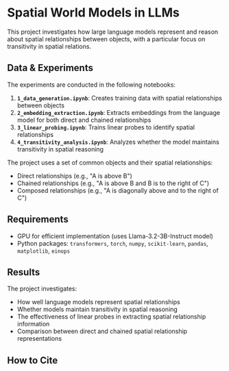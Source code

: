 # Spatial World Models in LLMs

This project investigates how large language models represent and reason about spatial relationships between objects, with a particular focus on transitivity in spatial relations.

## Data & Experiments

The experiments are conducted in the following notebooks:

1. **`1_data_generation.ipynb`**: Creates training data with spatial relationships between objects
2. **`2_embedding_extraction.ipynb`**: Extracts embeddings from the language model for both direct and chained relationships
3. **`3_linear_probing.ipynb`**: Trains linear probes to identify spatial relationships
4. **`4_transitivity_analysis.ipynb`**: Analyzes whether the model maintains transitivity in spatial reasoning

The project uses a set of common objects and their spatial relationships:
- Direct relationships (e.g., "A is above B")
- Chained relationships (e.g., "A is above B and B is to the right of C")
- Composed relationships (e.g., "A is diagonally above and to the right of C")

## Requirements

- GPU for efficient implementation (uses Llama-3.2-3B-Instruct model)
- Python packages: `transformers`, `torch`, `numpy`, `scikit-learn`, `pandas`, `matplotlib`, `einops`

## Results

The project investigates:
- How well language models represent spatial relationships
- Whether models maintain transitivity in spatial reasoning
- The effectiveness of linear probes in extracting spatial relationship information
- Comparison between direct and chained spatial relationship representations

## How to Cite

<!-- ```bibtex
@article{spatialworldmodel2024,
  title={Spatial World Models in LLMs: Investigating Transitivity in Spatial Reasoning},
  author={[]},
  journal={[Journal Name]},
  year={2024}
}
``` -->